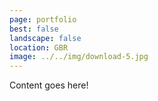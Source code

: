 ```yaml
---
page: portfolio
best: false
landscape: false
location: GBR
image: ../../img/download-5.jpg
---
```

Content goes here!
